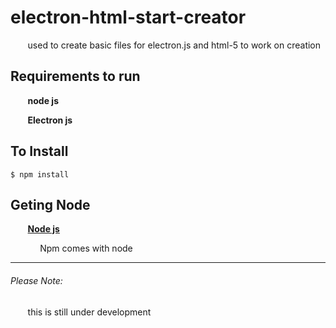 # electron-html-start-creator
&nbsp;&nbsp;&nbsp;&nbsp;&nbsp;&nbsp;  used to create basic files for electron.js and html-5 to work on creation

## Requirements to run

&nbsp;&nbsp;&nbsp;&nbsp;&nbsp;&nbsp; **node js**
  
&nbsp;&nbsp;&nbsp;&nbsp;&nbsp;&nbsp; **Electron js**
 

## To Install

    $ npm install

## Geting Node

&nbsp;&nbsp;&nbsp;&nbsp;&nbsp;&nbsp; **[Node js](https://nodejs.org)**

&nbsp;&nbsp;&nbsp;&nbsp;&nbsp;&nbsp;&nbsp;&nbsp;&nbsp;&nbsp;&nbsp;&nbsp;Npm comes with node
***

###### Please Note:
&nbsp;&nbsp;&nbsp;&nbsp;&nbsp;&nbsp; this is still under development
